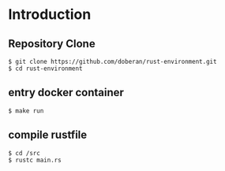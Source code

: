 # Introduction

## Repository Clone

```
$ git clone https://github.com/doberan/rust-environment.git
$ cd rust-environment
```

## entry docker container

```
$ make run
```

## compile rustfile

```
$ cd /src
$ rustc main.rs
```
